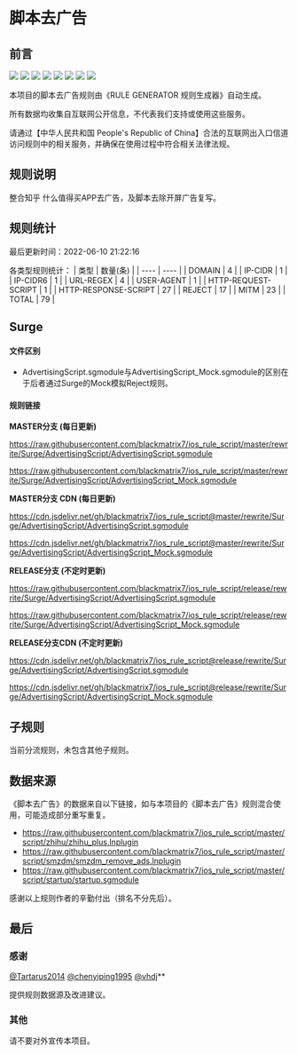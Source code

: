 # 脚本去广告

## 前言

![](https://shields.io/badge/-移除重复规则-ff69b4) ![](https://shields.io/badge/-DOMAIN与DOMAIN--SUFFIX合并-green) ![](https://shields.io/badge/-DOMAIN--SUFFIX间合并-critical) ![](https://shields.io/badge/-DOMAIN与DOMAIN--KEYWORD合并-9cf) ![](https://shields.io/badge/-DOMAIN--SUFFIX与DOMAIN--KEYWORD合并-blue) ![](https://shields.io/badge/-IP--CIDR(6)合并-blueviolet) ![](https://shields.io/badge/-MITM--HOSTNAME合并-brightgreen) ![](https://shields.io/badge/-正则推导HOSTNAME-033da7) 

本项目的脚本去广告规则由《RULE GENERATOR 规则生成器》自动生成。

所有数据均收集自互联网公开信息，不代表我们支持或使用这些服务。

请通过【中华人民共和国 People's Republic of China】合法的互联网出入口信道访问规则中的相关服务，并确保在使用过程中符合相关法律法规。
## 规则说明
整合知乎 什么值得买APP去广告，及脚本去除开屏广告复写。

## 规则统计

最后更新时间：2022-06-10 21:22:16

各类型规则统计：
| 类型 | 数量(条)  | 
| ---- | ----  |
| DOMAIN | 4  | 
| IP-CIDR | 1  | 
| IP-CIDR6 | 1  | 
| URL-REGEX | 4  | 
| USER-AGENT | 1  | 
| HTTP-REQUEST-SCRIPT | 1  | 
| HTTP-RESPONSE-SCRIPT | 27  | 
| REJECT | 17  | 
| MITM | 23  | 
| TOTAL | 79  | 


## Surge 

#### 文件区别
- AdvertisingScript.sgmodule与AdvertisingScript_Mock.sgmodule的区别在于后者通过Surge的Mock模拟Reject规则。

#### 规则链接
**MASTER分支 (每日更新)**

https://raw.githubusercontent.com/blackmatrix7/ios_rule_script/master/rewrite/Surge/AdvertisingScript/AdvertisingScript.sgmodule

https://raw.githubusercontent.com/blackmatrix7/ios_rule_script/master/rewrite/Surge/AdvertisingScript/AdvertisingScript_Mock.sgmodule

**MASTER分支 CDN (每日更新)**

https://cdn.jsdelivr.net/gh/blackmatrix7/ios_rule_script@master/rewrite/Surge/AdvertisingScript/AdvertisingScript.sgmodule

https://cdn.jsdelivr.net/gh/blackmatrix7/ios_rule_script@master/rewrite/Surge/AdvertisingScript/AdvertisingScript_Mock.sgmodule

**RELEASE分支 (不定时更新)**

https://raw.githubusercontent.com/blackmatrix7/ios_rule_script/release/rewrite/Surge/AdvertisingScript/AdvertisingScript.sgmodule

https://raw.githubusercontent.com/blackmatrix7/ios_rule_script/release/rewrite/Surge/AdvertisingScript/AdvertisingScript_Mock.sgmodule

**RELEASE分支CDN (不定时更新)**

https://cdn.jsdelivr.net/gh/blackmatrix7/ios_rule_script@release/rewrite/Surge/AdvertisingScript/AdvertisingScript.sgmodule

https://cdn.jsdelivr.net/gh/blackmatrix7/ios_rule_script@release/rewrite/Surge/AdvertisingScript/AdvertisingScript_Mock.sgmodule

## 子规则

当前分流规则，未包含其他子规则。


## 数据来源

《脚本去广告》的数据来自以下链接，如与本项目的《脚本去广告》规则混合使用，可能造成部分重写重复。

- https://raw.githubusercontent.com/blackmatrix7/ios_rule_script/master/script/zhihu/zhihu_plus.lnplugin
- https://raw.githubusercontent.com/blackmatrix7/ios_rule_script/master/script/smzdm/smzdm_remove_ads.lnplugin
- https://raw.githubusercontent.com/blackmatrix7/ios_rule_script/master/script/startup/startup.sgmodule


感谢以上规则作者的辛勤付出（排名不分先后）。

## 最后

### 感谢

[@Tartarus2014](https://github.com/Tartarus2014)  [@chenyiping1995](https://github.com/chenyiping1995) [@vhdj](https://github.com/vhdj)**

提供规则数据源及改进建议。

### 其他

请不要对外宣传本项目。